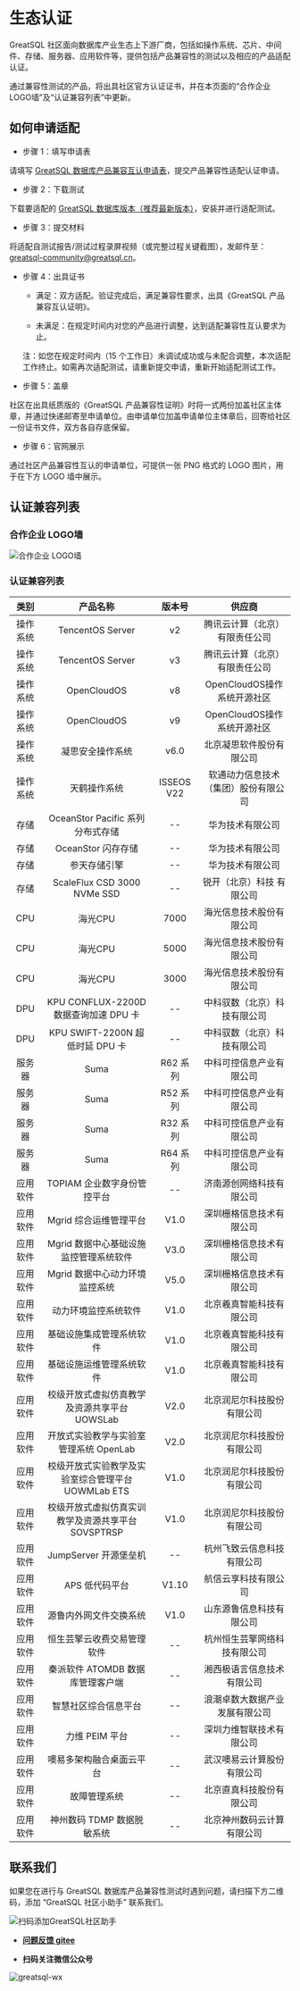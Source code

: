 # 生态认证

GreatSQL 社区面向数据库产业生态上下游厂商，包括如操作系统、芯片、中间件、存储、服务器、应用软件等，提供包括产品兼容性的测试以及相应的产品适配认证。

通过兼容性测试的产品，将出具社区官方认证证书，并在本页面的“合作企业 LOGO墙”及“认证兼容列表”中更新。

## 如何申请适配

- 步骤 1：填写申请表 

请填写 [GreatSQL 数据库产品兼容互认申请表](https://wj.qq.com/s2/14712421/4055/)，提交产品兼容性适配认证申请。

- 步骤 2：下载测试

下载要适配的 [GreatSQL 数据库版本（推荐最新版本）](https://gitee.com/GreatSQL/GreatSQL/releases)，安装并进行适配测试。

- 步骤 3：提交材料 

将适配自测试报告/测试过程录屏视频（或完整过程关键截图），发邮件至：<greatsql-community@greatsql.cn>。 

- 步骤 4：出具证书 

    - 满足：双方适配。验证完成后，满足兼容性要求，出具《GreatSQL 产品兼容互认证明》。 

    - 未满足：在规定时间内对您的产品进行调整，达到适配兼容性互认要求为止。

    注：如您在规定时间内（15 个工作日）未调试成功或与未配合调整，本次适配工作终止。如需再次适配测试，请重新提交申请，重新开始适配测试工作。

- 步骤 5：盖章 

社区在出具纸质版的《GreatSQL 产品兼容性证明》时将一式两份加盖社区主体章，并通过快递邮寄至申请单位。由申请单位加盖申请单位主体章后，回寄给社区一份证书文件，双方各自存底保留。

- 步骤 6：官网展示

通过社区产品兼容性互认的申请单位，可提供一张 PNG 格式的 LOGO 图片，用于在下方 LOGO 墙中展示。

## 认证兼容列表

### 合作企业 LOGO墙
![合作企业 LOGO墙](./1-10-logo-wall.jpg)

### 认证兼容列表

| 类别 | 产品名称 | 版本号 | 供应商 |
| :---: | :---: | :---: | :---: |
| 操作系统 | TencentOS Server | v2 | 腾讯云计算（北京）有限责任公司 |
| 操作系统 | TencentOS Server | v3 | 腾讯云计算（北京）有限责任公司 |
| 操作系统 | OpenCloudOS | v8 | OpenCloudOS操作系统开源社区 |
| 操作系统 | OpenCloudOS | v9 | OpenCloudOS操作系统开源社区 |
| 操作系统 | 凝思安全操作系统 | v6.0 | 北京凝思软件股份有限公司 |
| 操作系统 | 天鹤操作系统 | ISSEOS V22 | 软通动力信息技术（集团）股份有限公司 |
| 存储 | OceanStor Pacific 系列分布式存储 | -- | 华为技术有限公司 |
| 存储 | OceanStor 闪存存储 | -- | 华为技术有限公司 |
| 存储 | 参天存储引擎 | -- | 华为技术有限公司 |
| 存储 | ScaleFlux CSD 3000 NVMe SSD | -- | 锐开（北京）科技 有限公司 |
| CPU | 海光CPU | 7000 | 海光信息技术股份有限公司 |
| CPU | 海光CPU | 5000 | 海光信息技术股份有限公司 |
| CPU | 海光CPU | 3000 | 海光信息技术股份有限公司 |
| DPU | KPU CONFLUX-2200D 数据查询加速 DPU 卡 | -- | 中科驭数（北京）科技有限公司 |
| DPU | KPU SWIFT-2200N 超低时延 DPU 卡 | -- | 中科驭数（北京）科技有限公司 |
| 服务器 | Suma | R62 系列 | 中科可控信息产业有限公司 |
| 服务器 | Suma | R52 系列 | 中科可控信息产业有限公司 |
| 服务器 | Suma | R32 系列 | 中科可控信息产业有限公司 |
| 服务器 | Suma | R64 系列 | 中科可控信息产业有限公司 |
| 应用软件 | TOPIAM 企业数字身份管控平台 | -- | 济南源创网络科技有限公司 |
| 应用软件 | Mgrid 综合运维管理平台 | V1.0 | 深圳栅格信息技术有限公司 |
| 应用软件 | Mgrid 数据中心基础设施监控管理系统软件 | V3.0 | 深圳栅格信息技术有限公司 |
| 应用软件 | Mgrid 数据中心动力环境监控系统 | V5.0  | 深圳栅格信息技术有限公司 |
| 应用软件 | 动力环境监控系统软件 | V1.0 | 北京羲真智能科技有限公司 |
| 应用软件 | 基础设施集成管理系统软件 | V1.0 | 北京羲真智能科技有限公司 |
| 应用软件 | 基础设施运维管理系统软件 | V1.0 | 北京羲真智能科技有限公司 |
| 应用软件 | 校级开放式虚拟仿真教学及资源共享平台 UOWSLab | V2.0 | 北京润尼尔科技股份有限公司 |
| 应用软件 | 开放式实验教学与实验室管理系统 OpenLab | V2.0 | 北京润尼尔科技股份有限公司 |
| 应用软件 | 校级开放式实验教学及实验室综合管理平台 UOWMLab ETS | V1.0 | 北京润尼尔科技股份有限公司 |
| 应用软件 | 校级开放式虚拟仿真实训教学及资源共享平台 SOVSPTRSP | V1.0 | 北京润尼尔科技股份有限公司 |
| 应用软件 | JumpServer 开源堡垒机 | -- | 杭州飞致云信息科技有限公司 |
| 应用软件 | APS 低代码平台 | V1.10 | 航信云享科技有限公司 |
| 应用软件 | 源鲁内外网文件交换系统 | V1.0 | 山东源鲁信息科技有限公司 |
| 应用软件 | 恒生芸擎云收费交易管理软件 | -- | 杭州恒生芸擎网络科技有限公司 |
| 应用软件 | 秦派软件 ATOMDB 数据库管理客户端 | -- | 湘西极语言信息技术有限公司 |
| 应用软件 | 智慧社区综合信息平台 | -- | 浪潮卓数大数据产业发展有限公司 |
| 应用软件 | 力维 PEIM 平台 | -- | 深圳力维智联技术有限公司 |
| 应用软件 | 噢易多架构融合桌面云平台 | -- | 武汉噢易云计算股份有限公司 |
| 应用软件 | 故障管理系统 | -- | 北京直真科技股份有限公司 |
| 应用软件 | 神州数码 TDMP 数据脱敏系统 | -- | 北京神州数码云计算有限公司 |


## 联系我们

如果您在进行与 GreatSQL 数据库产品兼容性测试时遇到问题，请扫描下方二维码，添加 “GreatSQL 社区小助手” 联系我们。

![扫码添加GreatSQL社区助手](../11-faq/greatsql-wx-assist.jpg)

- **[问题反馈 gitee](https://gitee.com/GreatSQL/GreatSQL-Manual/issues)**

- **扫码关注微信公众号**

![greatsql-wx](../greatsql-wx.jpg)
